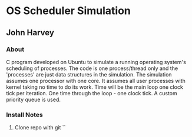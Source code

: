 OS Scheduler Simulation
=======================

## John Harvey

### About
C program developed on Ubuntu to simulate a running operating system's scheduling of processes. The code is one process/thread only and the 'processes' are just data structures in the simulation. The simulation assumes one processor with one core. It assumes all user processes with kernel taking no time to do its work. Time will be the main loop one clock tick per iteration. One time through the loop - one clock tick. A custom priority queue is used.

### Install Notes
1. Clone repo with git ``
